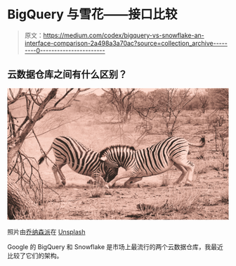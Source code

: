 # BigQuery 与雪花——接口比较

> 原文：<https://medium.com/codex/bigquery-vs-snowflake-an-interface-comparison-2a498a3a70ac?source=collection_archive---------0----------------------->

## 云数据仓库之间有什么区别？

![](img/b65e69c56f32b596ffd8b3f5c4e501f6.png)

照片由[乔纳森派](https://unsplash.com/@r3dmax?utm_source=unsplash&utm_medium=referral&utm_content=creditCopyText)在 [Unsplash](https://unsplash.com/s/photos/fight?utm_source=unsplash&utm_medium=referral&utm_content=creditCopyText)

Google 的 BigQuery 和 Snowflake 是市场上最流行的两个云数据仓库，我最近比较了它们的架构。